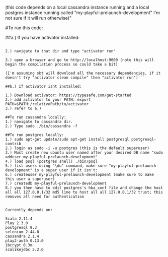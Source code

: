 (this code depends on a local cassandra instance running and a local postgres instance running called "my-playful-prelaunch-development" I'm not sure if it will run otherwise)"

#To run this code:

##a.) If you have activator installed:

```1.) git clone to the dir of your choice.

2.) navigate to that dir and type "activator run"

3.) open a browser and go to http://localhost:9000 (note this will begin the compilation process so could take a bit)

(I'm assuming sbt will download all the necessary dependencies, if it doesn't try "activator clean compile" then "activator run")```

##b.) If activator isnt installed:

1.) Download activator: https://typesafe.com/get-started
2.) add activator to your PATH: export PATH=$PATH:/relativePath/to/activator
3.) refer to a.)

##To run cassandra locally:
1.) navigate to cassandra dir.
2.) Type sudo ./bin/cassandra -f

##To run postgres locally:
1.) sudo apt-get update/sudo apt-get install postgresql postgresql-contrib
2.) login as sudo -i -u postgres (this is the default superuser)
3.) Must create new ubuntu user named after your desired DB name "sudo adduser my-playful-prelaunch-development"
4.) load psql (postgres shell) ./bin/psql
5.) list users using "\du" command, make sure "my-playful-prelaunch-development" is a super user if it isn't:
6.) createuser my-playful-prelaunch-development (make sure to make this user a superuser)
7.) createdb my-playful-prelaunch-development
8.) you then have to edit postgres's hba_conf file and change the host all all 127.0.0.1/32 md5 line to host all all 127.0.0.1/32 trust; this removes all need for authentication


Currently depends on:

Scala 2.11.4
Play 2.3.0
postgresql 9.3
selenium 2.44.0
cassandra 2.1.4
play2-auth 0.13.0
jbcrypt 0.3m
scalikejdbc 2.2.0




